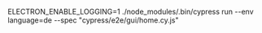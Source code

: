 ELECTRON_ENABLE_LOGGING=1 ./node_modules/.bin/cypress run    --env  language=de   --spec "cypress/e2e/gui/home.cy.js"